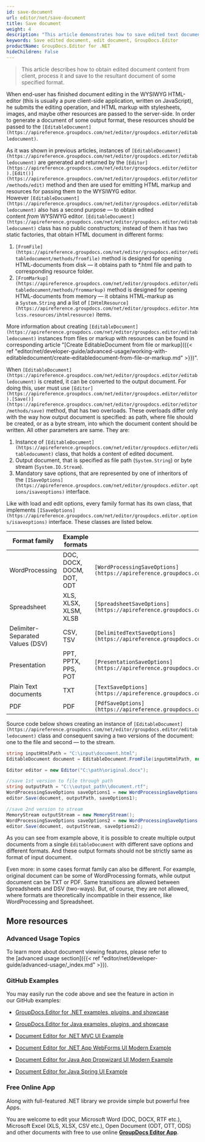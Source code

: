 ```yaml
---
id: save-document
url: editor/net/save-document
title: Save document
weight: 4
description: "This article demonstrates how to save edited text documents, spreadsheets and presentations with GroupDocs.Editor for .NET API."
keywords: Save edited document, edit document, GroupDocs.Editor
productName: GroupDocs.Editor for .NET
hideChildren: False
---
```

> This article describes how to obtain edited document content from client, process it and save to the resultant document of some specified format.

When end-user has finished document editing in the WYSIWYG HTML-editor (this is usually a pure client-side application, written on JavaScript), he submits the editing operation, and HTML markup with stylesheets, images, and maybe other resources are passed to the server-side. In order to generate a document of some output format, these resources should be passed to the `[EditableDocument](https://apireference.groupdocs.com/net/editor/groupdocs.editor/editabledocument)`.

As it was shown in previous articles, instances of `[EditableDocument](https://apireference.groupdocs.com/net/editor/groupdocs.editor/editabledocument)` are generated and returned by the `[Editor](https://apireference.groupdocs.com/net/editor/groupdocs.editor/editor).[Edit()](https://apireference.groupdocs.com/net/editor/groupdocs.editor/editor/methods/edit)` method and then are used for emitting HTML markup and resources for passing them *to* the WYSIWYG editor.  
However `[EditableDocument](https://apireference.groupdocs.com/net/editor/groupdocs.editor/editabledocument)` also has a second purpose — to obtain edited content *from* WYSIWYG editor. `[EditableDocument](https://apireference.groupdocs.com/net/editor/groupdocs.editor/editabledocument)` class has no public constructors; instead of them it has two static factories, that obtain HTML document in different forms:

1.  `[FromFile](https://apireference.groupdocs.com/net/editor/groupdocs.editor/editabledocument/methods/fromfile)` method is designed for opening HTML-documents from disk — it obtains path to \*.html file and path to corresponding resource folder.
2.  `[FromMarkup](https://apireference.groupdocs.com/net/editor/groupdocs.editor/editabledocument/methods/frommarkup)` method is designed for opening HTML-documents from memory — it obtains HTML-markup as a `System.String` and a list of `[IHtmlResource](https://apireference.groupdocs.com/net/editor/groupdocs.editor.htmlcss.resources/ihtmlresource)` items.

More information about creating `[EditableDocument](https://apireference.groupdocs.com/net/editor/groupdocs.editor/editabledocument)` instances from files or markup with resources can be found in corresponding article "[Create EditableDocument from file or markup]({{< ref "editor/net/developer-guide/advanced-usage/working-with-editabledocument/create-editabledocument-from-file-or-markup.md" >}})".

When `[EditableDocument](https://apireference.groupdocs.com/net/editor/groupdocs.editor/editabledocument)` is created, it can be converted to the output document. For doing this, user must use `[Editor](https://apireference.groupdocs.com/net/editor/groupdocs.editor/editor).[Save()](https://apireference.groupdocs.com/net/editor/groupdocs.editor/editor/methods/save)` method, that has two overloads. These overloads differ only with the way how output document is specified: as path, where file should be created, or as a byte stream, into which the document content should be written. All other parameters are same. They are:

1.  Instance of `[EditableDocument](https://apireference.groupdocs.com/net/editor/groupdocs.editor/editabledocument)` class, that holds a content of edited document.
2.  Output document, that is specified as file path (`System.String`) or byte stream (`System.IO.Stream`).
3.  Mandatory save options, that are represented by one of inheritors of the `[ISaveOptions](https://apireference.groupdocs.com/net/editor/groupdocs.editor.options/isaveoptions)` interface.

Like with load and edit options, every family format has its own class, that implements `[ISaveOptions](https://apireference.groupdocs.com/net/editor/groupdocs.editor.options/isaveoptions)` interface. These classes are listed below.

| Format family | Example formats | Save options class | Format class |
| --- | --- | --- | --- |
| WordProcessing | DOC, DOCX, DOCM, DOT, ODT | `[WordProcessingSaveOptions](https://apireference.groupdocs.com/net/editor/groupdocs.editor.options/wordprocessingsaveoptions)` | `[WordProcessingFormats](https://apireference.groupdocs.com/net/editor/groupdocs.editor.formats/wordprocessingformats)` |
| Spreadsheet | XLS, XLSX, XLSM, XLSB | `[SpreadsheetSaveOptions](https://apireference.groupdocs.com/net/editor/groupdocs.editor.options/spreadsheetsaveoptions)` | `[SpreadsheetFormat](https://apireference.groupdocs.com/net/editor/groupdocs.editor.formats/spreadsheetformats)` |
| Delimiter-Separated Values (DSV) | CSV, TSV | `[DelimitedTextSaveOptions](https://apireference.groupdocs.com/net/editor/groupdocs.editor.options/delimitedtextsaveoptions)` | `[TextualFormats](https://apireference.groupdocs.com/net/editor/groupdocs.editor.formats/textualformats)` |
| Presentation | PPT, PPTX, PPS, POT | `[PresentationSaveOptions](https://apireference.groupdocs.com/net/editor/groupdocs.editor.options/presentationsaveoptions)` | `[PresentationFormats](https://apireference.groupdocs.com/net/editor/groupdocs.editor.formats/presentationformats)` |
| Plain Text documents | TXT | `[TextSaveOptions](https://apireference.groupdocs.com/net/editor/groupdocs.editor.options/textsaveoptions)` | `[TextualFormats](https://apireference.groupdocs.com/net/editor/groupdocs.editor.formats/textualformats)` |
| PDF | PDF | `[PdfSaveOptions](https://apireference.groupdocs.com/net/editor/groupdocs.editor.options/pdfsaveoptions)` | N/A |

Source code below shows creating an instance of `[EditableDocument](https://apireference.groupdocs.com/net/editor/groupdocs.editor/editabledocument)` class and consequent saving a two versions of the document: one to the file and second — to the stream.

```csharp
string inputHtmlPath = "C:\input\document.html";
EditableDocument document = EditableDocument.FromFile(inputHtmlPath, null);

Editor editor = new Editor("C:\path\original.docx");

//save 1st version to file through path
string outputPath = "C:\\output_path\\document.rtf";
WordProcessingSaveOptions saveOptions1 = new WordProcessingSaveOptions(WordProcessingFormats.Rtf);
editor.Save(document, outputPath, saveOptions1);

//save 2nd version to stream
MemoryStream outputStream = new MemoryStream();
WordProcessingSaveOptions saveOptions2 = new WordProcessingSaveOptions(WordProcessingFormats.Docm);
editor.Save(document, outputStream, saveOptions2);
```

As you can see from example above, it is possible to create multiple output documents from a single `EditableDocument` with different save options and different formats. And these output formats should not be strictly same as format of input document.

Even more: in some cases format family can also be different. For example, original document can be some of WordProcessing formats, while output document can be TXT or PDF. Same transitions are allowed between Spreadsheets and DSV (two-ways). But, of course, they are not allowed, where formats are theoretically incompatible in their essence, like WordProcessing and Spreadsheet.

## More resources

### Advanced Usage Topics

To learn more about document viewing features, please refer to the [advanced usage section]({{< ref "editor/net/developer-guide/advanced-usage/_index.md" >}}).

### GitHub Examples

You may easily run the code above and see the feature in action in our GitHub examples:

*   [GroupDocs.Editor for .NET examples, plugins, and showcase](https://github.com/groupdocs-editor/GroupDocs.Editor-for-.NET)
    
*   [GroupDocs.Editor for Java examples, plugins, and showcase](https://github.com/groupdocs-editor/GroupDocs.Editor-for-Java)
    
*   [Document Editor for .NET MVC UI Example](https://github.com/groupdocs-editor/GroupDocs.Editor-for-.NET-MVC)
    
*   [Document Editor for .NET App WebForms UI Modern Example](https://github.com/groupdocs-editor/GroupDocs.Editor-for-.NET-WebForms)
    
*   [Document Editor for Java App Dropwizard UI Modern Example](https://github.com/groupdocs-editor/GroupDocs.Editor-for-Java-Dropwizard)
    
*   [Document Editor for Java Spring UI Example](https://github.com/groupdocs-editor/GroupDocs.Editor-for-Java-Spring)
    

### Free Online App

Along with full-featured .NET library we provide simple but powerful free Apps.

You are welcome to edit your Microsoft Word (DOC, DOCX, RTF etc.), Microsoft Excel (XLS, XLSX, CSV etc.), Open Document (ODT, OTT, ODS) and other documents with free to use online **[GroupDocs Editor App](https://products.groupdocs.app/editor)**.
